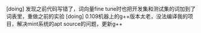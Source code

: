 [doing] 发现之前代码写错了，词向量fine tune时也把开发集和测试集的词加到了词表里，重做之前的实验
[doing] 0.109机器上的g++版本太老，没法编译我的项目，解决mint系统的apt source的问题，更新g++
